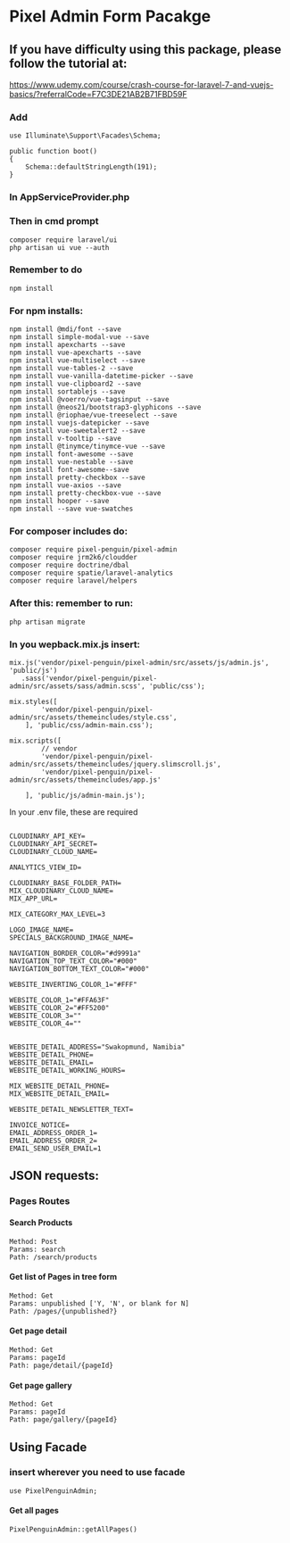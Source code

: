 # Pixel Admin Form Pacakge

## If you have difficulty using this package, please follow the tutorial at: 
https://www.udemy.com/course/crash-course-for-laravel-7-and-vuejs-basics/?referralCode=F7C3DE21AB2B71FBD59F

### Add
```
use Illuminate\Support\Facades\Schema;

public function boot()
{
    Schema::defaultStringLength(191);
}
```
### In AppServiceProvider.php

### Then in cmd prompt
```
composer require laravel/ui
php artisan ui vue --auth
```

### Remember to do

```
npm install
```

### For npm installs:

```
npm install @mdi/font --save
npm install simple-modal-vue --save
npm install apexcharts --save
npm install vue-apexcharts --save
npm install vue-multiselect --save
npm install vue-tables-2 --save
npm install vue-vanilla-datetime-picker --save
npm install vue-clipboard2 --save
npm install sortablejs --save
npm install @voerro/vue-tagsinput --save
npm install @neos21/bootstrap3-glyphicons --save
npm install @riophae/vue-treeselect --save
npm install vuejs-datepicker --save
npm install vue-sweetalert2 --save
npm install v-tooltip --save
npm install @tinymce/tinymce-vue --save
npm install font-awesome --save
npm install vue-nestable --save
npm install font-awesome--save
npm install pretty-checkbox --save
npm install vue-axios --save
npm install pretty-checkbox-vue --save
npm install hooper --save
npm install --save vue-swatches
```

### For composer includes do:

```
composer require pixel-penguin/pixel-admin
composer require jrm2k6/cloudder
composer require doctrine/dbal
composer require spatie/laravel-analytics
composer require laravel/helpers
```
### After this: remember to run:
```
php artisan migrate
```

### In you  wepback.mix.js insert:

```
mix.js('vendor/pixel-penguin/pixel-admin/src/assets/js/admin.js', 'public/js')
   .sass('vendor/pixel-penguin/pixel-admin/src/assets/sass/admin.scss', 'public/css');

mix.styles([
        'vendor/pixel-penguin/pixel-admin/src/assets/themeincludes/style.css',
    ], 'public/css/admin-main.css');

mix.scripts([
        // vendor
        'vendor/pixel-penguin/pixel-admin/src/assets/themeincludes/jquery.slimscroll.js',
        'vendor/pixel-penguin/pixel-admin/src/assets/themeincludes/app.js'

    ], 'public/js/admin-main.js');
```

In your .env file, these are required

```

CLOUDINARY_API_KEY=
CLOUDINARY_API_SECRET=
CLOUDINARY_CLOUD_NAME=

ANALYTICS_VIEW_ID=

CLOUDINARY_BASE_FOLDER_PATH=
MIX_CLOUDINARY_CLOUD_NAME=
MIX_APP_URL=

MIX_CATEGORY_MAX_LEVEL=3

LOGO_IMAGE_NAME=
SPECIALS_BACKGROUND_IMAGE_NAME=

NAVIGATION_BORDER_COLOR="#d9991a"
NAVIGATION_TOP_TEXT_COLOR="#000"
NAVIGATION_BOTTOM_TEXT_COLOR="#000"

WEBSITE_INVERTING_COLOR_1="#FFF"

WEBSITE_COLOR_1="#FFA63F"
WEBSITE_COLOR_2="#FF5200"
WEBSITE_COLOR_3=""
WEBSITE_COLOR_4=""


WEBSITE_DETAIL_ADDRESS="Swakopmund, Namibia"
WEBSITE_DETAIL_PHONE=
WEBSITE_DETAIL_EMAIL=
WEBSITE_DETAIL_WORKING_HOURS=

MIX_WEBSITE_DETAIL_PHONE=
MIX_WEBSITE_DETAIL_EMAIL=

WEBSITE_DETAIL_NEWSLETTER_TEXT=

INVOICE_NOTICE=
EMAIL_ADDRESS_ORDER_1=
EMAIL_ADDRESS_ORDER_2=
EMAIL_SEND_USER_EMAIL=1
```

## JSON requests:

### Pages Routes

#### Search Products
```
Method: Post
Params: search
Path: /search/products
```
#### Get list of Pages  in tree form
```
Method: Get
Params: unpublished ['Y, 'N', or blank for N]
Path: /pages/{unpublished?}
```
#### Get page detail
```
Method: Get
Params: pageId
Path: page/detail/{pageId}
```

#### Get page gallery
```
Method: Get
Params: pageId
Path: page/gallery/{pageId}
```

## Using Facade
### insert wherever you need to use facade
```
use PixelPenguinAdmin;
```
#### Get all pages
````
PixelPenguinAdmin::getAllPages()
